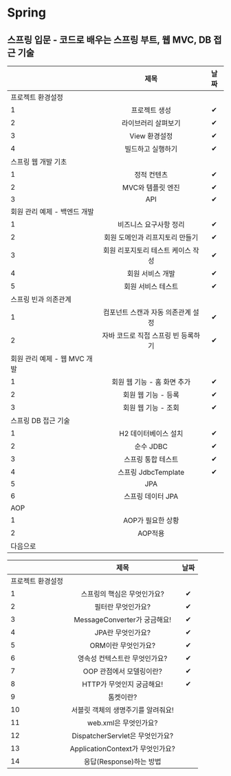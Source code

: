 # Spring

## 스프링 입문 - 코드로 배우는 스프링 부트, 웹 MVC, DB 접근 기술

|      |          제목          |    날짜  |
| ---- | :--------------------: | :--: |
| 프로젝트 환경설정 |
| 1    |      프로젝트 생성       |   ✔  |
| 2    | 라이브러리 살펴보기 |    ✔   |
| 3    |    View 환경설정    |    ✔   |
| 4    |       빌드하고 실행하기        |    ✔  |
|스프링 웹 개발 기초|
| 1   |  정적 컨텐츠  |  ✔    |
| 2    |     MVC와 템플릿 엔진   |   ✔   |
| 3    |         API         |     ✔     |
|회원 관리 예제 - 백엔드 개발 |
| 1   |     비즈니스 요구사항 정리      |   ✔   |
| 2   |     회원 도메인과 리프지토리 만들기      |   ✔   |
| 3   |     회원 리포지토리 테스트 케이스 작성      |  ✔    |
| 4   |     회원 서비스 개발      |   ✔   |
| 5   |     회원 서비스 테스트      |   ✔   |
| 스프링 빈과 의존관계|
| 1   |     컴포넌트 스캔과 자동 의존관계 설정      |   ✔   |
| 2   |     자바 코드로 직접 스프링 빈 등록하기      |  ✔    |
| 회원 관리 예제 - 웹 MVC 개발|
| 1   |     회원 웹 기능 - 홈 화면 추가      |   ✔    |
| 2   |     회원 웹 기능 - 등록      |     ✔  |
| 3   |     회원 웹 기능 - 조회     |    ✔   |
| 스프링 DB 접근 기술|
| 1   |     H2 데이터베이스 설치      |   ✔    |
| 2   |     순수 JDBC      |     ✔  |
| 3   |      스프링 통합 테스트      |  ✔     |
| 4   |     스프링  JdbcTemplate      |   ✔    |
| 5   |     JPA      |      |
| 6   |     스프링 데이터 JPA      |      |
|AOP|
| 1   |     AOP가 필요한 상황      |      |
| 2   |     AOP적용      |      |
|다음으로 |


|      |          제목          |    날짜  |
| ---- | :--------------------: | :--: |
| 프로젝트 환경설정 |
| 1    |      스프링의 핵심은 무엇인가요?       | ✔ |
| 2    | 필터란 무엇인가요? |  ✔   |
| 3    |    MessageConverter가 궁금해요!    |   ✔ |
| 4    |       JPA란 무엇인가요?       | ✔  |
| 5  |  ORM이란 무엇인가요?  |   ✔ |
| 6    |     영속성 컨텍스트란 무엇인가요?   | ✔   |
| 7    |        OOP 관점에서 모델링이란?         |   ✔     |
| 8   |     HTTP가 무엇인지 궁금해요!     |    ✔  |
| 9   |      톰켓이란?      |     |
| 10   |     서블릿 객체의 생명주기를 알려줘요!     |     |
| 11  |     web.xml은 무엇인가요?      |    |
| 12  |     DispatcherServlet은 무엇인가요?      |     |
| 13  |     ApplicationContext가 무엇인가요?      |     |
| 14  |     응답(Response)하는 방법      |    |
